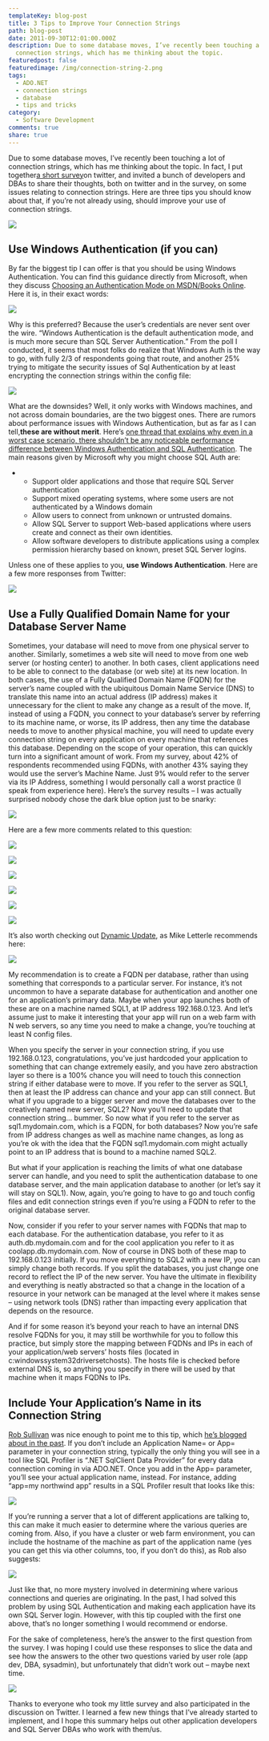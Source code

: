 ```yaml
---
templateKey: blog-post
title: 3 Tips to Improve Your Connection Strings
path: blog-post
date: 2011-09-30T12:01:00.000Z
description: Due to some database moves, I’ve recently been touching a lot of
  connection strings, which has me thinking about the topic.
featuredpost: false
featuredimage: /img/connection-string-2.png
tags:
  - ADO.NET
  - connection strings
  - database
  - tips and tricks
category:
  - Software Development
comments: true
share: true
---
```

Due to some database moves, I’ve recently been touching a lot of connection strings, which has me thinking about the topic. In fact, I put together[a short survey](http://twtpoll.com/be21o8)on twitter, and invited a bunch of developers and DBAs to share their thoughts, both on twitter and in the survey, on some issues relating to connection strings. Here are three tips you should know about that, if you’re not already using, should improve your use of connection strings.

![](/img/connection-string.png)

## Use Windows Authentication (if you can)

By far the biggest tip I can offer is that you should be using Windows Authentication. You can find this guidance directly from Microsoft, when they discuss [Choosing an Authentication Mode on MSDN/Books Online](http://msdn.microsoft.com/en-us/library/ms144284.aspx). Here it is, in their exact words:

![](/img/security-note.png)

Why is this preferred? Because the user’s credentials are never sent over the wire. “Windows Authentication is the default authentication mode, and is much more secure than SQL Server Authentication.” From the poll I conducted, it seems that most folks do realize that Windows Auth is the way to go, with fully 2/3 of respondents going that route, and another 25% trying to mitigate the security issues of Sql Authentication by at least encrypting the connection strings within the config file:

![](/img/connection-string-2.png)

What are the downsides? Well, it only works with Windows machines, and not across domain boundaries, are the two biggest ones. There are rumors about performance issues with Windows Authentication, but as far as I can tell,**these are without merit**. Here’s [one thread that explains why even in a worst case scenario, there shouldn’t be any noticeable performance difference between Windows Authentication and SQL Authentication](http://www.sql-server-performance.com/forum/threads/sql-server-vs-windows-authentication.13099). The main reasons given by Microsoft why you might choose SQL Auth are:



* * Support older applications and those that require SQL Server authentication
  * Support mixed operating systems, where some users are not authenticated by a Windows domain
  * Allow users to connect from unknown or untrusted domains.
  * Allow SQL Server to support Web-based applications where users create and connect as their own identities.
  * Allow software developers to distribute applications using a complex permission hierarchy based on known, preset SQL Server logins.



Unless one of these applies to you, **use Windows Authentication**. Here are a few more responses from Twitter:

![](/img/angrypets.png)

## Use a Fully Qualified Domain Name for your Database Server Name

Sometimes, your database will need to move from one physical server to another. Similarly, sometimes a web site will need to move from one web server (or hosting center) to another. In both cases, client applications need to be able to connect to the database (or web site) at its new location. In both cases, the use of a Fully Qualified Domain Name (FQDN) for the server’s name coupled with the ubiquitous Domain Name Service (DNS) to translate this name into an actual address (IP address) makes it unnecessary for the client to make any change as a result of the move. If, instead of using a FQDN, you connect to your database’s server by referring to its machine name, or worse, its IP address, then any time the database needs to move to another physical machine, you will need to update every connection string on every application on every machine that references this database. Depending on the scope of your operation, this can quickly turn into a significant amount of work. From my survey, about 42% of respondents recommended using FQDNs, with another 43% saying they would use the server’s Machine Name. Just 9% would refer to the server via its IP Address, something I would personally call a worst practice (I speak from experience here). Here’s the survey results – I was actually surprised nobody chose the dark blue option just to be snarky:

![](/img/connection-string-3.png)

Here are a few more comments related to this question:

![](/img/twitter-1.png)

![](/img/twitter-2.png)

![](/img/twitter-3.png)

![](/img/twitter-4.png)

![](/img/twitter-5.png)

![](/img/twitter-6.png)

It’s also worth checking out [Dynamic Update](http://technet.microsoft.com/en-us/library/cc771255.aspx), as Mike Letterle recommends here:

![](/img/twitter-7.png)

My recommendation is to create a FQDN per database, rather than using something that corresponds to a particular server. For instance, it’s not uncommon to have a separate database for authentication and another one for an application’s primary data. Maybe when your app launches both of these are on a machine named SQL1, at IP address 192.168.0.123. And let’s assume just to make it interesting that your app will run on a web farm with N web servers, so any time you need to make a change, you’re touching at least N config files.

When you specify the server in your connection string, if you use 192.168.0.123, congratulations, you’ve just hardcoded your application to something that can change extremely easily, and you have zero abstraction layer so there is a 100% chance you will need to touch this connection string if either database were to move. If you refer to the server as SQL1, then at least the IP address can chance and your app can still connect. But what if you upgrade to a bigger server and move the databases over to the creatively named new server, SQL2? Now you’ll need to update that connection string… bummer. So now what if you refer to the server as sql1.mydomain.com, which is a FQDN, for both databases? Now you’re safe from IP address changes as well as machine name changes, as long as you’re ok with the idea that the FQDN sql1.mydomain.com might actually point to an IP address that is bound to a machine named SQL2.

But what if your application is reaching the limits of what one database server can handle, and you need to split the authentication database to one database server, and the main application database to another (or let’s say it will stay on SQL1). Now, again, you’re going to have to go and touch config files and edit connection strings even if you’re using a FQDN to refer to the original database server.

Now, consider if you refer to your server names with FQDNs that map to each database. For the authentication database, you refer to it as auth.db.mydomain.com and for the cool application you refer to it as coolapp.db.mydomain.com. Now of course in DNS both of these map to 192.168.0.123 initially. If you move everything to SQL2 with a new IP, you can simply change both records. If you split the databases, you just change one record to reflect the IP of the new server. You have the ultimate in flexibility and everything is neatly abstracted so that a change in the location of a resource in your network can be managed at the level where it makes sense – using network tools (DNS) rather than impacting every application that depends on the resource.

And if for some reason it’s beyond your reach to have an internal DNS resolve FQDNs for you, it may still be worthwhile for you to follow this practice, but simply store the mapping between FQDNs and IPs in each of your application/web servers’ hosts files (located in c:windowssystem32driversetchosts). The hosts file is checked before external DNS is, so anything you specify in there will be used by that machine when it maps FQDNs to IPs.

## Include Your Application’s Name in its Connection String

[Rob Sullivan](http://datachomp.com/) was nice enough to point me to this tip, which [he’s blogged about in the past](http://datachomp.com/archives/application-connection-ocd). If you don’t include an Application Name= or App= parameter in your connection string, typically the only thing you will see in a tool like SQL Profiler is “.NET SqlClient Data Provider” for every data connection coming in via ADO.NET. Once you add in the App= parameter, you’ll see your actual application name, instead. For instance, adding “app=my northwind app” results in a SQL Profiler result that looks like this:

![](/img/connection-string-4.png)

If you’re running a server that a lot of different applications are talking to, this can make it much easier to determine where the various queries are coming from. Also, if you have a cluster or web farm environment, you can include the hostname of the machine as part of the application name (yes you can get this via other columns, too, if you don’t do this), as Rob also suggests:

![](/img/data-chomp.png)

Just like that, no more mystery involved in determining where various connections and queries are originating. In the past, I had solved this problem by using SQL Authentication and making each application have its own SQL Server login. However, with this tip coupled with the first one above, that’s no longer something I would recommend or endorse.

For the sake of completeness, here’s the answer to the first question from the survey. I was hoping I could use these responses to slice the data and see how the answers to the other two questions varied by user role (app dev, DBA, sysadmin), but unfortunately that didn’t work out – maybe next time.

![](/img/professionally.png)

Thanks to everyone who took my little survey and also participated in the discussion on Twitter. I learned a few new things that I’ve already started to implement, and I hope this summary helps out other application developers and SQL Server DBAs who work with them/us.